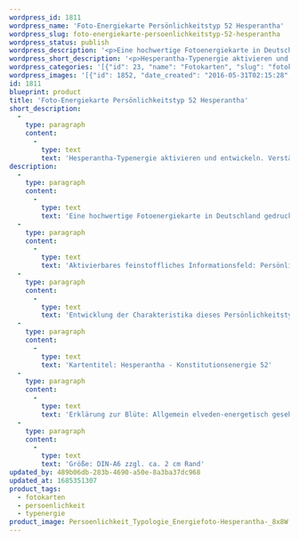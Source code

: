 ```yaml
---
wordpress_id: 1811
wordpress_name: 'Foto-Energiekarte Persönlichkeitstyp 52 Hesperantha'
wordpress_slug: foto-energiekarte-persoenlichkeitstyp-52-hesperantha
wordpress_status: publish
wordpress_description: '<p>Eine hochwertige Fotoenergiekarte in Deutschland gedruckt und in Handarbeit laminiert.  Sie ist in Postkartengröße (DIN-A6) gut zu transportieren und kann auch auf den Körper aufgelegt werden.</p><p>Aktivierbares feinstoffliches Informationsfeld: Persönlichkeitsenergie eines Hesperantha-Typs: <span class="s1">Freundlich, empfindungsreich, zuvorkommend, kombinierend</span>.<br />Entwicklung der Charakteristika dieses Persönlichkeitstyps. Stärkung der entsprechenden Persönlichkeit mit ihrer besonderen Energiequalität. Ausgleich und Veränderung ungünstiger Zustände innerhalb einer Person, die aufgrund dieser Konstitution entstanden sind. Annahme und Verständnis für einen Menschen mit dieser Persönlichkeitsenergie. Eine Stärkung der eigenen Persönlichkeitsenergie sowie die Beschäftigung mit der Energie anderer Persönlichkeiten kann insgesamt das eigene Selbstbewusstsein stärken.</p><p>Kartentitel: Hesperantha - Konstitutionsenergie 52</p><p>Erklärung zur Blüte: Allgemein elveden-energetisch gesehen steht eine Hesperantha unter anderem für "Dauerhaft, klug, diplomatisch".<br />Größe: DIN-A6 zzgl. ca. 2 cm Rand<br />Andere Formate sind individuell für Sie innerhalb weniger Tage herstellbar. Bitte kontaktieren Sie uns hierfür unter <a href="mailto:info@elvedenverlag.de">info@elvedenverlag.de</a>.</p><p>Anwendungshinweise</p>'
wordpress_short_description: '<p>Hesperantha-Typenergie aktivieren und entwickeln. Verständnis für diese Typenergie gewinnen (&#8222;f<span class="s1">reundlich, empfindungsreich, zuvorkommend, kombinierend</span>&#8222;)<br /><em>Hinweis: Das Wasserzeichen „Elveden Verlag Energiebild“ wird nicht mit gedruckt</em></p>'
wordpress_categories: '[{"id": 23, "name": "Fotokarten", "slug": "fotokarten"}, {"id": 37, "name": "Pers\u00f6nlichkeit", "slug": "persoenlichkeit"}, {"id": 90, "name": "Typenergie", "slug": "typenergie"}]'
wordpress_images: '[{"id": 1852, "date_created": "2016-05-31T02:15:28", "date_created_gmt": "2016-05-30T22:15:28", "date_modified": "2016-05-31T02:15:28", "date_modified_gmt": "2016-05-30T22:15:28", "src": "https://my.feenbaum.de/wp-content/uploads/2016/05/Persoenlichkeit_Typologie_Energiefoto-Hesperantha-_8x8W.jpg", "name": "Persoenlichkeit_Typologie_Energiefoto-Hesperantha _8x8W", "alt": ""}]'
id: 1811
blueprint: product
title: 'Foto-Energiekarte Persönlichkeitstyp 52 Hesperantha'
short_description:
  -
    type: paragraph
    content:
      -
        type: text
        text: 'Hesperantha-Typenergie aktivieren und entwickeln. Verständnis für diese Typenergie gewinnen (''freundlich, empfindungsreich, zuvorkommend, kombinierend'')'
description:
  -
    type: paragraph
    content:
      -
        type: text
        text: 'Eine hochwertige Fotoenergiekarte in Deutschland gedruckt und in Handarbeit laminiert.  Sie ist in Postkartengröße (DIN-A6) gut zu transportieren und kann auch auf den Körper aufgelegt werden.'
  -
    type: paragraph
    content:
      -
        type: text
        text: 'Aktivierbares feinstoffliches Informationsfeld: Persönlichkeitsenergie eines Hesperantha-Typs: Freundlich, empfindungsreich, zuvorkommend, kombinierend.'
  -
    type: paragraph
    content:
      -
        type: text
        text: 'Entwicklung der Charakteristika dieses Persönlichkeitstyps. Stärkung der entsprechenden Persönlichkeit mit ihrer besonderen Energiequalität. Ausgleich und Veränderung ungünstiger Zustände innerhalb einer Person, die aufgrund dieser Konstitution entstanden sind. Annahme und Verständnis für einen Menschen mit dieser Persönlichkeitsenergie. Eine Stärkung der eigenen Persönlichkeitsenergie sowie die Beschäftigung mit der Energie anderer Persönlichkeiten kann insgesamt das eigene Selbstbewusstsein stärken.'
  -
    type: paragraph
    content:
      -
        type: text
        text: 'Kartentitel: Hesperantha - Konstitutionsenergie 52'
  -
    type: paragraph
    content:
      -
        type: text
        text: 'Erklärung zur Blüte: Allgemein elveden-energetisch gesehen steht eine Hesperantha unter anderem für "Dauerhaft, klug, diplomatisch".'
  -
    type: paragraph
    content:
      -
        type: text
        text: 'Größe: DIN-A6 zzgl. ca. 2 cm Rand'
updated_by: 489b06db-283b-4690-a50e-8a3ba37dc968
updated_at: 1685351307
product_tags:
  - fotokarten
  - persoenlichkeit
  - typenergie
product_image: Persoenlichkeit_Typologie_Energiefoto-Hesperantha-_8x8W.jpg
---
```

